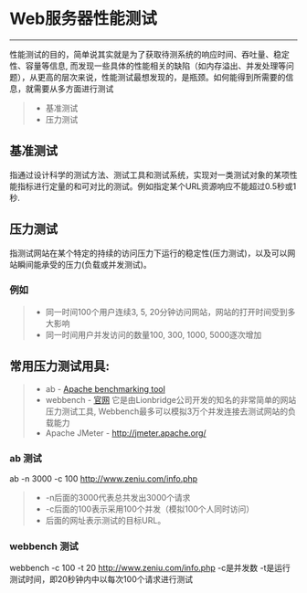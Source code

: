 # Web服务器性能测试
------
性能测试的目的，简单说其实就是为了获取待测系统的响应时间、吞吐量、稳定性、容量等信息, 而发现一些具体的性能相关的缺陷（如内存溢出、并发处理等问题），从更高的层次来说，性能测试最想发现的，是瓶颈。如何能得到所需要的信息，就需要从多方面进行测试

> * 基准测试
> * 压力测试


## 基准测试 
指通过设计科学的测试方法、测试工具和测试系统，实现对一类测试对象的某项性能指标进行定量的和可对比的测试。例如指定某个URL资源响应不能超过0.5秒或1秒.
## 压力测试 
指测试网站在某个特定的持续的访问压力下运行的稳定性(压力测试)，以及可以网站瞬间能承受的压力(负载或并发测试)。
### 例如
> * 同一时间100个用户连续3, 5, 20分钟访问网站，网站的打开时间受到多大影响
> * 同一时间用户并发访问的数量100, 300, 1000, 5000逐次增加

## 常用压力测试用具:
> *  ab - [Apache benchmarking tool](http://httpd.apache.org/docs/2.2/programs/ab.html)
> *  webbench - [官网](http://home.tiscali.cz/~cz210552/webbench.html)
它是由Lionbridge公司开发的知名的非常简单的网站压力测试工具, Webbench最多可以模拟3万个并发连接去测试网站的负载能力
> *  Apache JMeter - http://jmeter.apache.org/


### ab 测试
ab -n 3000 -c 100 http://www.zeniu.com/info.php
> * -n后面的3000代表总共发出3000个请求
> * -c后面的100表示采用100个并发（模拟100个人同时访问）
> * 后面的网址表示测试的目标URL。


### webbench 测试
webbench -c 100 -t 20 http://www.zeniu.com/info.php
-c是并发数 -t是运行测试时间，即20秒钟内中以每次100个请求进行测试

